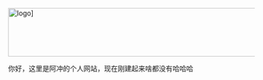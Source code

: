  <img src="[[https://www.midorg.com/midlogo.png](https://imgloc.com/image/OD74Y)" alt="logo]" width="1000px" height="100px">
<p>你好，这里是阿冲的个人网站，现在刚建起来啥都没有哈哈哈</p>
